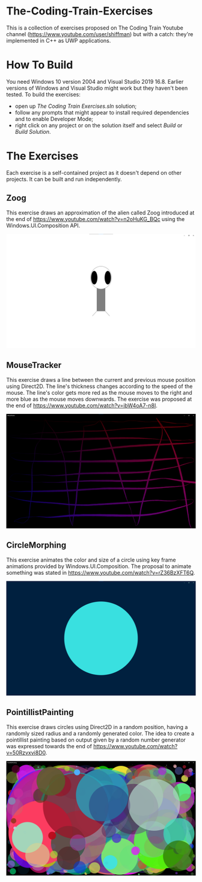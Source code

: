 # The-Coding-Train-Exercises
This is a collection of exercises proposed on The Coding Train Youtube channel (https://www.youtube.com/user/shiffman) but with a catch: they're implemented in C++ as UWP applications.
# How To Build
You need Windows 10 version 2004 and Visual Studio 2019 16.8. Earlier versions of Windows and Visual Studio might work but they haven't been tested.
To build the exercises:
- open up *The Coding Train Exercises.sln* solution;
- follow any prompts that might appear to install required dependencies and to enable Developer Mode;
- right click on any project or on the solution itself and select *Build* or *Build Solution*.
# The Exercises
Each exercise is a self-contained project as it doesn't depend on other projects. It can be built and run independently.
## Zoog
This exercise draws an approximation of the alien called Zoog introduced at the end of https://www.youtube.com/watch?v=n2oHuKG_BQc using the Windows.UI.Composition API.

![Screenshot of the Zoog application.](ReadMeAssets/zoog_screenshot.png)
## MouseTracker
This exercise draws a line between the current and previous mouse position using Direct2D. The line's thickness changes according to the speed of the mouse. The line's color gets more red as the mouse moves to the right and more blue as the mouse moves downwards. The exercise was proposed at the end of https://www.youtube.com/watch?v=ibW4oA7-n8I.

![Screenshot of the MouseTracker application.](ReadMeAssets/mouse_tracker_screenshot.png)
## CircleMorphing
This exercise animates the color and size of a circle using key frame animations provided by Windows.UI.Composition. The proposal to animate something was stated in https://www.youtube.com/watch?v=rZ36BzXFT6Q.

![Screenshot of the CircleMorphing application.](ReadMeAssets/circle_morphing_screenshot.png)
## PointillistPainting
This exercise draws circles using Direct2D in a random position, having a randomly sized radius and a randomly generated color. The idea to create a pointillist painting based on output given by a random number generator was expressed towards the end of https://www.youtube.com/watch?v=50Rzvxvi8D0.

![Screenshot of the PointillistPainting application.](ReadMeAssets/pointillist_painting_screenshot.png)
